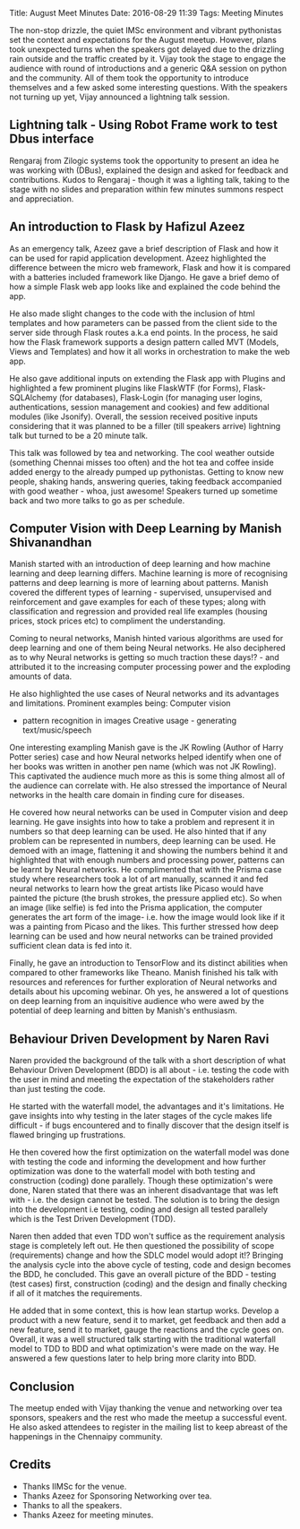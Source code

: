 Title: August Meet Minutes
Date: 2016-08-29 11:39
Tags: Meeting Minutes

The non-stop drizzle, the quiet IMSc environment and vibrant
pythonistas set the context and expectations for the August
meetup. However, plans took unexpected turns when the speakers got
delayed due to the drizzling rain outside and the traffic created by
it. Vijay took the stage to engage the audience with round of
introductions and a generic Q&A session on python and the
community. All of them took the opportunity to introduce themselves
and a few asked some interesting questions. With the speakers not
turning up yet, Vijay announced a lightning talk session.

## Lightning talk - Using Robot Frame work to test Dbus interface

Rengaraj from Zilogic systems took the opportunity to present an idea
he was working with (DBus), explained the design and asked for
feedback and contributions. Kudos to Rengaraj - though it was a
lighting talk, taking to the stage with no slides and preparation
within few minutes summons respect and appreciation.

## An introduction to Flask by Hafizul Azeez

As an emergency talk, Azeez gave a brief description of Flask and how
it can be used for rapid application development. Azeez highlighted
the difference between the micro web framework, Flask and how it is
compared with a batteries included framework like Django. He gave a
brief demo of how a simple Flask web app looks like and explained the
code behind the app.

He also made slight changes to the code with the inclusion of html
templates and how parameters can be passed from the client side to the
server side through Flask routes a.k.a end points. In the process, he
said how the Flask framework supports a design pattern called MVT
(Models, Views and Templates) and how it all works in orchestration to
make the web app.

He also gave additional inputs on extending the Flask app with Plugins
and highlighted a few prominent plugins like FlaskWTF (for Forms),
Flask-SQLAlchemy (for databases), Flask-Login (for managing user
logins, authentications, session management and cookies) and few
additional modules (like Jsonify). Overall, the session received
positive inputs considering that it was planned to be a filler (till
speakers arrive) lightning talk but turned to be a 20 minute talk.

   This talk was followed by tea and networking. The cool weather
   outside (something Chennai misses too often) and the hot tea and
   coffee inside added energy to the already pumped up
   pythonistas. Getting to know new people, shaking hands, answering
   queries, taking feedback accompanied with good weather - whoa, just
   awesome! Speakers turned up sometime back and two more talks to go
   as per schedule.

## Computer Vision with Deep Learning by Manish Shivanandhan

Manish started with an introduction of deep learning and how machine
learning and deep learning differs. Machine learning is more of
recognising patterns and deep learning is more of learning about
patterns. Manish covered the different types of learning - supervised,
unsupervised and reinforcement and gave examples for each of these
types; along with classification and regression and provided real life
examples (housing prices, stock prices etc) to compliment the
understanding.

Coming to neural networks, Manish hinted various algorithms are used
for deep learning and one of them being Neural networks. He also
deciphered as to why Neural networks is getting so much traction these
days!? - and attributed it to the increasing computer processing power
and the exploding amounts of data.

He also highlighted the use cases of Neural networks and its
advantages and limitations. Prominent examples being: Computer vision
- pattern recognition in images Creative usage - generating
text/music/speech

One interesting exampling Manish gave is the JK Rowling (Author of
Harry Potter series) case and how Neural networks helped identify when
one of her books was written in another pen name (which was not JK
Rowling). This captivated the audience much more as this is some thing
almost all of the audience can correlate with. He also stressed the
importance of Neural networks in the health care domain in finding
cure for diseases.

He covered how neural networks can be used in Computer vision and deep
learning. He gave insights into how to take a problem and represent it
in numbers so that deep learning can be used. He also hinted that if
any problem can be represented in numbers, deep learning can be
used. He demoed with an image, flattening it and showing the numbers
behind it and highlighted that with enough numbers and processing
power, patterns can be learnt by Neural networks. He complimented that
with the Prisma case study where researchers took a lot of art
manually, scanned it and fed neural networks to learn how the great
artists like Picaso would have painted the picture (the brush strokes,
the pressure applied etc). So when an image (like selfie) is fed into
the Prisma application, the computer generates the art form of the
image- i.e. how the image would look like if it was a painting from
Picaso and the likes. This further stressed how deep learning can be
used and how neural networks can be trained provided sufficient clean
data is fed into it.

Finally, he gave an introduction to TensorFlow and its distinct
abilities when compared to other frameworks like Theano. Manish
finished his talk with resources and references for further
exploration of Neural networks and details about his upcoming
webinar. Oh yes, he answered a lot of questions on deep learning from
an inquisitive audience who were awed by the potential of deep
learning and bitten by Manish's enthusiasm.

## Behaviour Driven Development by Naren Ravi

Naren provided the background of the talk with a short description of
what Behaviour Driven Development (BDD) is all about - i.e. testing
the code with the user in mind and meeting the expectation of the
stakeholders rather than just testing the code.

He started with the waterfall model, the advantages and it's
limitations. He gave insights into why testing in the later stages of
the cycle makes life difficult - if bugs encountered and to finally
discover that the design itself is flawed bringing up frustrations.

He then covered how the first optimization on the waterfall model was
done with testing the code and informing the development and how
further optimization was done to the waterfall model with both testing
and construction (coding) done parallely. Though these optimization's
were done, Naren stated that there was an inherent disadvantage that
was left with - i.e. the design cannot be tested. The solution is to
bring the design into the development i.e testing, coding and design
all tested parallely which is the Test Driven Development (TDD).

Naren then added that even TDD won't suffice as the requirement
analysis stage is completely left out. He then questioned the
possibility of scope (requirements) change and how the SDLC model
would adopt it!? Bringing the analysis cycle into the above cycle of
testing, code and design becomes the BDD, he concluded. This gave an
overall picture of the BDD - testing (test cases) first, construction
(coding) and the design and finally checking if all of it matches the
requirements.

He added that in some context, this is how lean startup works. Develop
a product with a new feature, send it to market, get feedback and then
add a new feature, send it to market, gauge the reactions and the
cycle goes on. Overall, it was a well structured talk starting with
the traditional waterfall model to TDD to BDD and what optimization's
were made on the way. He answered a few questions later to help bring
more clarity into BDD.

## Conclusion

The meetup ended with Vijay thanking the venue and networking over tea
sponsors, speakers and the rest who made the meetup a successful
event. He also asked attendees to register in the mailing list to keep
abreast of the happenings in the Chennaipy community.

## Credits

* Thanks IIMSc for the venue.
* Thanks Azeez for Sponsoring Networking over tea.
* Thanks to all the speakers.
* Thanks Azeez for meeting minutes.